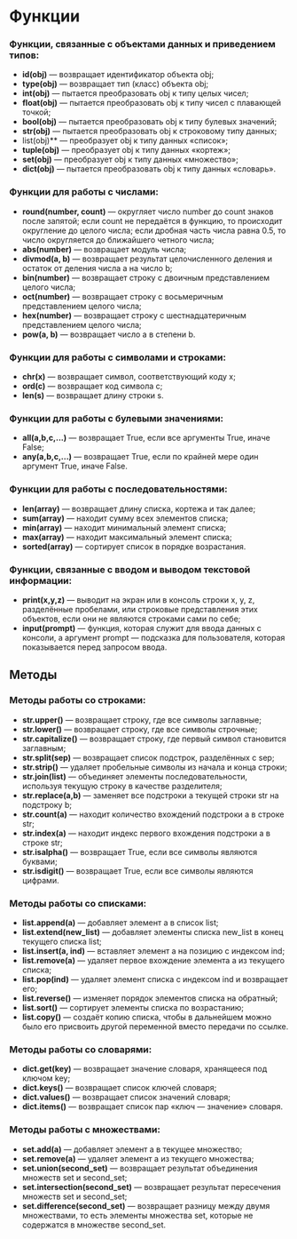 # Функции

### Функции, связанные с объектами данных и приведением типов:

-   **id(obj)** — возвращает идентификатор объекта obj;
-   **type(obj)** — возвращает тип (класс) объекта obj;
-   **int(obj)** — пытается преобразовать obj к типу целых чисел;
-   **float(obj)** — пытается преобразовать obj к типу чисел с плавающей точкой;
-   **bool(obj)** — пытается преобразовать obj к типу булевых значений;
-   **str(obj)** — пытается преобразовать obj к строковому типу данных;
-   list(obj)** — преобразует obj к типу данных «список»;
-   **tuple(obj)** — преобразует obj к типу данных «кортеж»;
-   **set(obj)** — преобразует obj к типу данных «множество»;
-   **dict(obj)** — пытается преобразовать obj к типу данных «словарь».
### Функции для работы с числами:
-   **round(number, count)** — округляет число number до count знаков после запятой; если count не передаётся в функцию, то происходит округление до целого числа; если дробная часть числа равна 0.5, то число округляется до ближайшего четного числа;
-   **abs(number)** — возвращает модуль числа;
-   **divmod(a, b)** — возвращает результат целочисленного деления и остаток от деления числа a на число b;
-   **bin(number)** — возвращает строку с двоичным представлением целого числа;
-   **oct(number)** — возвращает строку с восьмеричным представлением целого числа;
-   **hex(number)** — возвращает строку с шестнадцатеричным представлением целого числа;
-   **pow(a, b)** — возвращает число a в степени b.
### Функции для работы с символами и строками:
-   **chr(x)** — возвращает символ, соответствующий коду x;
-   **ord(c)** — возвращает код символа c;
-   **len(s)** — возвращает длину строки s.
### Функции для работы с булевыми значениями:
-   **all(a,b,c,...)** — возвращает True, если все аргументы True, иначе False;
-   **any(a,b,c,...)** — возвращает True, если по крайней мере один аргумент True, иначе False.
### Функции для работы с последовательностями:
-   **len(array)** — возвращает длину списка, кортежа и так далее;
-   **sum(array)** — находит сумму всех элементов списка;
-   **min(array)** — находит минимальный элемент списка;
-   **max(array)** — находит максимальный элемент списка;
-   **sorted(array)** — сортирует список в порядке возрастания.
### Функции, связанные с вводом и выводом текстовой информации:
-   **print(x,y,z)** — выводит на экран или в консоль строки x, y, z, разделённые пробелами, или строковые представления этих объектов, если они не являются строками сами по себе;
- **input(prompt)** — функция, которая служит для ввода данных с консоли, а аргумент prompt — подсказка для пользователя, которая показывается перед запросом ввода.

## Методы

### Методы работы со строками:
- **str.upper()** — возвращает строку, где все символы заглавные;
- **str.lower()** — возвращает строку, где все символы строчные;
- **str.capitalize()** — возвращает строку, где первый символ становится заглавным;
- **str.split(sep)** — возвращает список подстрок, разделённых с sep;
- **str.strip()** — удаляет пробельные символы из начала и конца строки;
- **str.join(list)** — объединяет элементы последовательности, используя текущую строку в качестве разделителя;
- **str.replace(a,b)** — заменяет все подстроки a текущей строки str на подстроку b;
- **str.count(a)** — находит количество вхождений подстроки a в строке str;
- **str.index(a)** — находит индекс первого вхождения подстроки a в строке str;
- **str.isalpha()** — возвращает True, если все символы являются буквами;
- **str.isdigit()** — возвращает True, если все символы являются цифрами.
### Методы работы со списками:
- **list.append(a)** — добавляет элемент a в список list;
- **list.extend(new_list)** — добавляет элементы списка new_list в конец текущего списка list;
- **list.insert(a, ind)** — вставляет элемент a на позицию с индексом ind;
- **list.remove(a)** — удаляет первое вхождение элемента a из текущего списка;
- **list.pop(ind)** — удаляет элемент списка с индексом ind и возвращает его; 
- **list.reverse()** — изменяет порядок элементов списка на обратный;
- **list.sort()** — сортирует элементы списка по возрастанию;
- **list.copy()** — создаёт копию списка, чтобы в дальнейшем можно было его присвоить другой переменной вместо передачи по ссылке.
### Методы работы со словарями:
- **dict.get(key)** — возвращает значение словаря, хранящееся под ключом key;
- **dict.keys()** — возвращает список ключей словаря;
- **dict.values()** — возвращает список значений словаря;
- **dict.items()** — возвращает список пар «ключ — значение» словаря.
### Методы работы с множествами:
- **set.add(a)** — добавляет элемент a в текущее множество;
- **set.remove(a)** — удаляет элемент a из текущего множества;
- **set.union(second_set)** — возвращает результат объединения множеств set и second_set;
- **set.intersection(second_set)** — возвращает результат пересечения множеств set и second_set;
- **set.difference(second_set)** — возвращает разницу между двумя множествами, то есть элементы множества set, которые не содержатся в множестве second_set.

